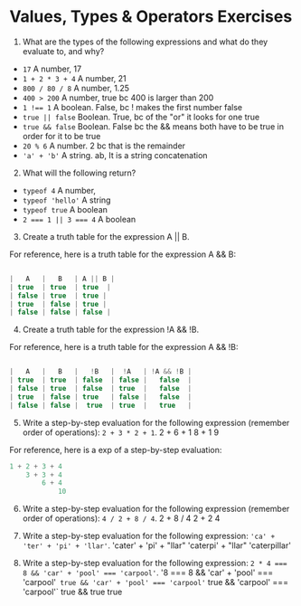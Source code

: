 # Values, Types & Operators Exercises

1. What are the types of the following expressions and what do they evaluate to, and why?
* `17`
A number, 17
* `1 + 2 * 3 + 4`
A number, 21
* `800 / 80 / 8`
A number, 1.25
* `400 > 200`
A number, true bc 400 is larger than 200
* `1 !== 1`
A boolean. False, bc ! makes the first number false
* `true || false`
Boolean. True, bc of the "or" it looks for one true
* `true && false`
Boolean. False bc the && means both have to be true in order for it to be true
* `20 % 6`
A number. 2 bc that is the remainder
* `'a' + 'b'`
A string. ab, It is a string concatenation
2. What will the following return?
* `typeof 4`
A number,
*  `typeof 'hello'`
A string
*  `typeof true`
A boolean
* `2 === 1 || 3 === 4`
A boolean

3. Create a truth table for the expression A || B.

For reference, here is a truth table for the expression A && B:

``` js

|   A   |   B   | A || B |
| true  | true  | true  |
| false | true  | true |
| true  | false | true |
| false | false | false |

```
4. Create a truth table for the expression !A && !B.

For reference, here is a truth table for the expression A && !B:

``` js

|   A   |   B   |   !B   |  !A   | !A && !B |
| true  | true  | false  | false |   false  |
| false | true  | false  | true  |   false  |
| true  | false | true   | false |   false  |
| false | false |  true  | true  |   true   |

```
5. Write a step-by-step evaluation for the following expression (remember order of operations): `2 + 3 * 2 + 1`.
2 + 6 + 1
8 + 1
9

  For reference, here is a exp of a step-by-step evaluation:
  ```js
  1 + 2 + 3 + 4
      3 + 3 + 4
          6 + 4
              10
  ```

 6. Write a step-by-step evaluation for the following expression (remember order of operations): `4 / 2 + 8 / 4`.
 2 + 8 / 4
 2 + 2
 4

 7. Write a step-by-step evaluation for the following expression: `'ca' + 'ter' + 'pi' + 'llar'`.
 'cater' + 'pi' + "llar"
 'caterpi' + "llar"
 'caterpillar'
 8. Write a step-by-step evaluation for the following expression: `2 * 4 === 8 && 'car' + 'pool' === 'carpool'`.
 '8 === 8 && 'car' + 'pool' === 'carpool'`
 true && 'car' + 'pool' === 'carpool'`
 true && 'carpool' === 'carpool'`
 true && true
 true
